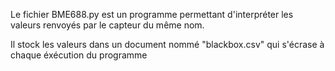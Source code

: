 Le fichier BME688.py est un programme permettant d'interpréter les valeurs renvoyés par le capteur du même nom.

Il stock les valeurs dans un document nommé "blackbox.csv" qui s'écrase à chaque éxécution du programme
